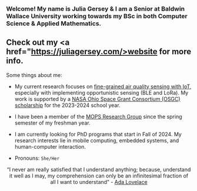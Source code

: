 ### Welcome! My name is Julia Gersey & I am a Senior at Baldwin Wallace University working towards my BSc in both Computer Science & Applied Mathematics.
## Check out my <a href="https://juliagersey.com/>website</a> for more info.

Some things about me: 

- My current research focuses on <a href="https://mops.bw.edu/air">fine-grained air quality sensing with IoT</a>, especially with implementing opportunistic sensing (BLE and LoRa). My work is supported by a <a href="http://osgc.org/recipients/">NASA Ohio Space Grant Consortium (OSGC) scholarship</a> for the 2023-2024 school year.
  
- I have been a member of the <a href="https://mops.bw.edu/">MOPS Research Group</a> since the spring semester of my freshman year.

- I am currently looking for PhD programs that start in Fall of 2024. My research interests lie in mobile computing, embedded systems, and human-computer interaction.

- Pronouns: `She/Her`

<div align="center">
  “I never am really satisfied that I understand anything; because, understand it well as I may, my comprehension can only be an infinitesimal fraction of all I want to understand”
  - <a href="https://www.biography.com/scholar/ada-lovelace">Ada Lovelace</a>
</div>
